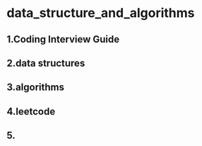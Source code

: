 # data_structure_and_algorithms

## 1.Coding Interview Guide

## 2.data structures

## 3.algorithms

## 4.leetcode

## 5.
